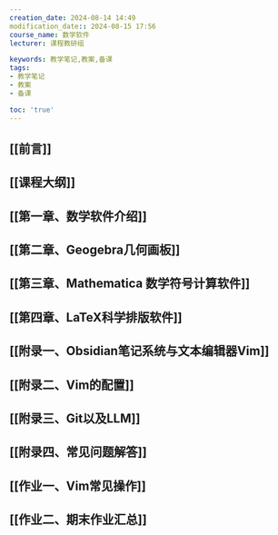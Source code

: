 ```yaml
---
creation_date: 2024-08-14 14:49  
modification_date:: 2024-08-15 17:56  
course_name: 数学软件  
lecturer: 课程教研组  

keywords: 教学笔记,教案,备课  
tags: 
- 教学笔记
- 教案
- 备课

toc: 'true'
---
```

## [[前言]]
## [[课程大纲]]
## [[第一章、数学软件介绍]]
## [[第二章、Geogebra几何画板]]
## [[第三章、Mathematica 数学符号计算软件]]
## [[第四章、LaTeX科学排版软件]]
## [[附录一、Obsidian笔记系统与文本编辑器Vim]]
## [[附录二、Vim的配置]]
## [[附录三、Git以及LLM]]
## [[附录四、常见问题解答]]
## [[作业一、Vim常见操作]]
## [[作业二、期末作业汇总]]